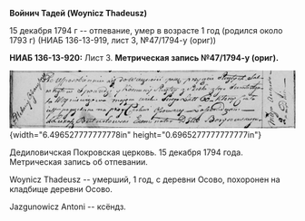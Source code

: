 **Войнич Тадей (Woynicz Thadeusz)**

15 декабря 1794 г -- отпевание, умер в возрасте 1 год (родился около
1793 г) (НИАБ 136-13-919, лист 3, №47/1794-у (ориг))

**НИАБ 136-13-920:** Лист 3. **Метрическая запись №47/1794-у (ориг).**

![](./media/6ef0749ef9153243136544df10834f9499033eec.png){width="6.496527777777778in"
height="0.6965277777777777in"}

Дедиловичская Покровская церковь. 15 декабря 1794 года. Метрическая
запись об отпевании.

Woynicz Thadeusz -- умерший, 1 год, с деревни Осово, похоронен на
кладбище деревни Осово.

Jazgunowicz Antoni -- ксёндз.
